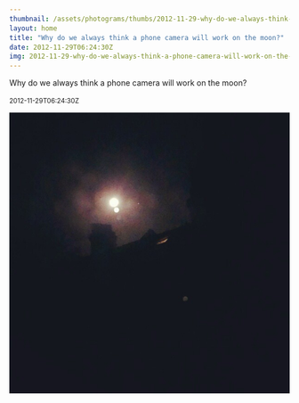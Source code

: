 ```yaml
---
thumbnail: /assets/photograms/thumbs/2012-11-29-why-do-we-always-think-a-phone-camera-will-work-on-the-moon-.png
layout: home
title: "Why do we always think a phone camera will work on the moon?"
date: 2012-11-29T06:24:30Z
img: 2012-11-29-why-do-we-always-think-a-phone-camera-will-work-on-the-moon-.jpg
---
```


Why do we always think a phone camera will work on the moon?

<small>2012-11-29T06:24:30Z</small>

![Why do we always think a phone camera will work on the moon?](/assets/photograms/original/2012-11-29-why-do-we-always-think-a-phone-camera-will-work-on-the-moon-.jpg)
